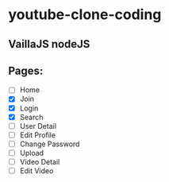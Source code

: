 # youtube-clone-coding

## VaillaJS nodeJS

## Pages:

-   [ ] Home
-   [x] Join
-   [x] Login
-   [x] Search
-   [ ] User Detail
-   [ ] Edit Profile
-   [ ] Change Password
-   [ ] Upload
-   [ ] Video Detail
-   [ ] Edit Video
